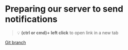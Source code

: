 # Preparing our server to send notifications 


> :bulb: **(ctrl or cmd)+ left click** to open link in a new tab 

[Git branch](https://github.com/codiku/node-expo-notifications/tree/EN-master)
